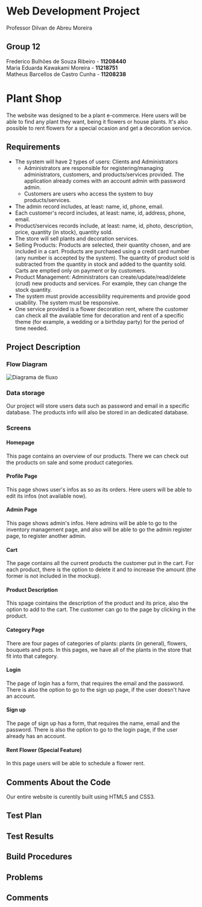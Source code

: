 # Web Development Project 
Professor Dilvan de Abreu Moreira

## Group 12
Frederico Bulhões de Souza Ribeiro - **11208440**   
Maria Eduarda Kawakami Moreira - **11218751**  
Matheus Barcellos de Castro Cunha - **11208238**

# Plant Shop
The website was designed to be a plant e-commerce. Here users will be able to find any plant they want, being it flowers or house plants. It's also possible to rent flowers for a special ocasion and get a decoration service. 
## Requirements
* The system will have 2 types of users: Clients and Administrators
  * Administrators are responsible for registering/managing administrators, customers, and products/services provided. The application already comes with an account admin with password admin.
  * Customers are users who access the system to buy products/services.
* The admin record includes, at least: name, id, phone, email.
* Each customer's record includes, at least: name, id, address, phone, email.
* Product/services records include, at least: name, id, photo, description, price, quantity (in stock), quantity sold.
* The store will sell plants and decoration services.
* Selling Products: Products are selected, their quantity chosen, and are included in a cart. Products are purchased using a credit card number (any number is accepted by the system). The quantity of product sold is subtracted from the quantity in stock and added to the quantity sold. Carts are emptied only on payment or by customers.
* Product Management: Administrators can create/update/read/delete (crud) new products and services. For example, they can change the stock quantity.
* The system must provide accessibility requirements and provide good usability. The system must be responsive.
* One service provided is a flower decoration rent, where the customer can check all the available time for decoration and rent of a specific theme (for example, a wedding or a birthday party) for the period of time needed.  

## Project Description

### Flow Diagram
![Diagrama de fluxo](https://i.imgur.com/IhhWaRW.png)

### Data storage
Our project will store users data such as password and email in a specific database. The products info will also be stored in an dedicated database.

### Screens
#### Homepage
This page contains an overview of our products. There we can check out the products on sale and some product categories.

#### Profile Page
This page shows user's infos as so as its orders. Here users will be able to edit its infos (not available now).

#### Admin Page
This page shows admin's infos. Here admins will be able to go to the inventory management page, and also will be able to go the admin register page, to register another admin. 

#### Cart
The page contains all the current products the customer put in the cart. For each product, there is the option to delete it and to increase the amount (the former is not included in the mockup).

#### Product Description
This spage cointains the description of the product and its price, also the option to add to the cart. The customer can go to the page by clicking in the product.

#### Category Page
There are four pages of categories of plants: plants (in general), flowers, bouquets and pots. In this pages, we have all of the plants in the store that fit into that category. 

#### Login
The page of login has a form, that requires the email and the password. There is also the option to go to the sign up page, if the user doesn't have an account. 

#### Sign up
The page of sign up has a form, that requires the name, email and the password. There is also the option to go to the login page, if the user already has an account. 

#### Rent Flower (Special Feature)
In this page users will be able to schedule a flower rent.

## Comments About the Code
Our entire website is curentily built using HTML5 and CSS3.

## Test Plan

## Test Results

## Build Procedures

## Problems

## Comments
